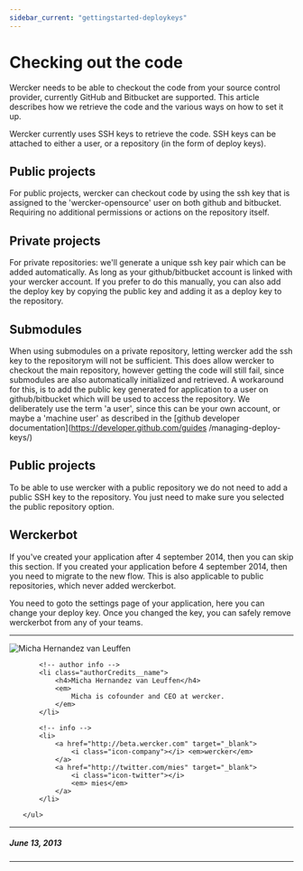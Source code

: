 ```yaml
---
sidebar_current: "gettingstarted-deploykeys"
---
```


# Checking out the code

Wercker needs to be able to checkout the code from your source control provider,
currently GitHub and Bitbucket are supported. This article describes how we
retrieve the code and the various ways on how to set it up.

Wercker currently uses SSH keys to retrieve the code. SSH keys can be attached
to either a user, or a repository (in the form of deploy keys).

## Public projects

For public projects, wercker can checkout code by using the ssh key that is
assigned to the 'wercker-opensource' user on both github and bitbucket.
Requiring no additional permissions or actions on the repository itself.

## Private projects

For private repositories: we'll generate a unique ssh key pair which can be
added automatically. As long as your github/bitbucket account is linked with
your wercker account. If you prefer to do this manually, you can also add the
deploy key by copying the public key and adding it as a deploy key to the
repository.

## Submodules

When using submodules on a private repository, letting wercker add the ssh key
to the repositorym will not be sufficient. This does allow wercker to checkout
the main repository, however getting the code will still fail, since submodules
are also automatically initialized and retrieved. A workaround for this, is to
add the public key generated for application to a user on github/bitbucket which
will be used to access the repository. We deliberately use the term 'a user',
since this can be your own account, or maybe a 'machine user' as described in
the [github developer documentation](https://developer.github.com/guides
/managing-deploy-keys/)

## Public projects

To be able to use wercker with a public repository we do not need to add a
public SSH key to the repository. You just need to make sure you selected the
public repository option.

## Werckerbot

If you've created your application after 4 september 2014, then you can skip
this section. If you created your application before 4 september 2014, then you
need to migrate to the new flow. This is also applicable to public repositories,
which never added werckerbot.

You need to goto the settings page of your application, here you can change your
deploy key. Once you changed the key, you can safely remove werckerbot from any
of your teams.

-------

<div class="authorCredits">
    <span class="profile-picture">
        <img src="https://secure.gravatar.com/avatar/d4b19718f9748779d7cf18c6303dc17f?d=identicon&s=192" alt="Micha Hernandez van Leuffen"/>
    </span>
    <ul class="authorCredits">

        <!-- author info -->
        <li class="authorCredits__name">
            <h4>Micha Hernandez van Leuffen</h4>
            <em>
                Micha is cofounder and CEO at wercker.
            </em>
        </li>

        <!-- info -->
        <li>
            <a href="http://beta.wercker.com" target="_blank">
                <i class="icon-company"></i> <em>wercker</em>
            </a>
            <a href="http://twitter.com/mies" target="_blank">
                <i class="icon-twitter"></i>
                <em> mies</em>
            </a>
        </li>

    </ul>
</div>

-------
##### June 13, 2013
-------
